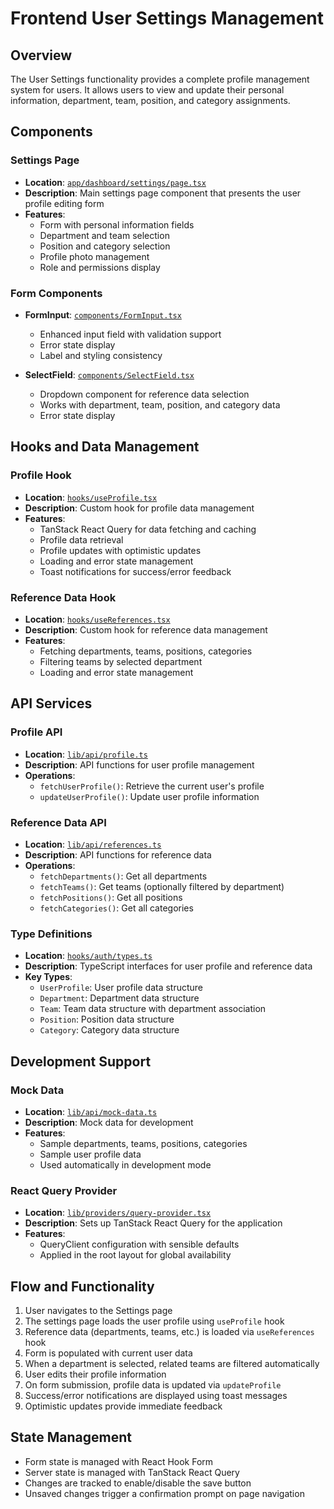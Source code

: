# Frontend User Settings Management

## Overview
The User Settings functionality provides a complete profile management system for users. It allows users to view and update their personal information, department, team, position, and category assignments.

## Components

### Settings Page
- **Location**: [`app/dashboard/settings/page.tsx`](../app/dashboard/settings/page.tsx)
- **Description**: Main settings page component that presents the user profile editing form
- **Features**:
  - Form with personal information fields
  - Department and team selection
  - Position and category selection
  - Profile photo management
  - Role and permissions display

### Form Components
- **FormInput**: [`components/FormInput.tsx`](../components/FormInput.tsx)
  - Enhanced input field with validation support
  - Error state display
  - Label and styling consistency

- **SelectField**: [`components/SelectField.tsx`](../components/SelectField.tsx)
  - Dropdown component for reference data selection
  - Works with department, team, position, and category data
  - Error state display

## Hooks and Data Management

### Profile Hook
- **Location**: [`hooks/useProfile.tsx`](../hooks/useProfile.tsx)
- **Description**: Custom hook for profile data management
- **Features**:
  - TanStack React Query for data fetching and caching
  - Profile data retrieval
  - Profile updates with optimistic updates
  - Loading and error state management
  - Toast notifications for success/error feedback

### Reference Data Hook
- **Location**: [`hooks/useReferences.tsx`](../hooks/useReferences.tsx)
- **Description**: Custom hook for reference data management
- **Features**:
  - Fetching departments, teams, positions, categories
  - Filtering teams by selected department
  - Loading and error state management

## API Services

### Profile API
- **Location**: [`lib/api/profile.ts`](../lib/api/profile.ts)
- **Description**: API functions for user profile management
- **Operations**:
  - `fetchUserProfile()`: Retrieve the current user's profile
  - `updateUserProfile()`: Update user profile information

### Reference Data API
- **Location**: [`lib/api/references.ts`](../lib/api/references.ts)
- **Description**: API functions for reference data
- **Operations**:
  - `fetchDepartments()`: Get all departments
  - `fetchTeams()`: Get teams (optionally filtered by department)
  - `fetchPositions()`: Get all positions
  - `fetchCategories()`: Get all categories

### Type Definitions
- **Location**: [`hooks/auth/types.ts`](../hooks/auth/types.ts)
- **Description**: TypeScript interfaces for user profile and reference data
- **Key Types**:
  - `UserProfile`: User profile data structure
  - `Department`: Department data structure
  - `Team`: Team data structure with department association
  - `Position`: Position data structure
  - `Category`: Category data structure

## Development Support

### Mock Data
- **Location**: [`lib/api/mock-data.ts`](../lib/api/mock-data.ts)
- **Description**: Mock data for development
- **Features**:
  - Sample departments, teams, positions, categories
  - Sample user profile data
  - Used automatically in development mode

### React Query Provider
- **Location**: [`lib/providers/query-provider.tsx`](../lib/providers/query-provider.tsx)
- **Description**: Sets up TanStack React Query for the application
- **Features**:
  - QueryClient configuration with sensible defaults
  - Applied in the root layout for global availability

## Flow and Functionality

1. User navigates to the Settings page
2. The settings page loads the user profile using `useProfile` hook
3. Reference data (departments, teams, etc.) is loaded via `useReferences` hook
4. Form is populated with current user data
5. When a department is selected, related teams are filtered automatically
6. User edits their profile information
7. On form submission, profile data is updated via `updateProfile`
8. Success/error notifications are displayed using toast messages
9. Optimistic updates provide immediate feedback

## State Management
- Form state is managed with React Hook Form
- Server state is managed with TanStack React Query
- Changes are tracked to enable/disable the save button
- Unsaved changes trigger a confirmation prompt on page navigation
